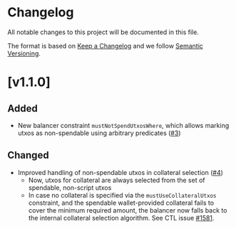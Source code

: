 # Changelog

All notable changes to this project will be documented in this file.

The format is based on [Keep a Changelog](https://keepachangelog.com/en/1.0.0/) and we follow [Semantic Versioning](https://semver.org/spec/v2.0.0.html).

# [v1.1.0]

## Added

- New balancer constraint `mustNotSpendUtxosWhere`, which allows marking utxos as non-spendable
using arbitrary predicates ([#3](https://github.com/mlabs-haskell/purescript-cardano-transaction-balancer/pull/3))

##  Changed

- Improved handling of non-spendable utxos in collateral selection ([#4](https://github.com/mlabs-haskell/purescript-cardano-transaction-balancer/pull/4))
  - Now, utxos for collateral are always selected from the set of spendable, non-script utxos
  - In case no collateral is specified via the `mustUseCollateralUtxos` constraint, and the
    spendable wallet-provided collateral fails to cover the minimum required amount, the
    balancer now falls back to the internal collateral selection algorithm.
    See CTL issue [#1581](https://github.com/Plutonomicon/cardano-transaction-lib/issues/1581).
